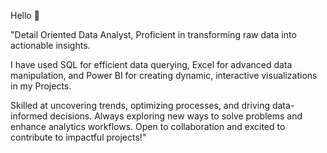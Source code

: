 Hello 👋


"Detail Oriented Data Analyst, Proficient in transforming raw data into actionable insights. 

I have used SQL for efficient data querying, Excel for advanced data manipulation, and Power BI for creating dynamic, interactive visualizations in my Projects.

 Skilled at uncovering trends, optimizing processes, and driving data-informed decisions. Always exploring new ways to solve problems and enhance analytics workflows. Open to collaboration and excited to contribute to impactful projects!"

